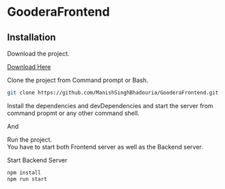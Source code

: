 # GooderaFrontend
## Installation

Download the project.

[Download Here](https://github.com/ManishSinghBhadouria/GooderaFrontend/archive/refs/heads/master.zip)


Clone the project from Command prompt or Bash.

```bash
git clone https://github.com/ManishSinghBhadouria/GooderaFrontend.git
```

Install the dependencies and devDependencies and start the server from command propmt or any other command shell.

And

Run the project.  
You have to start both Frontend server as well as the Backend server.


Start Backend Server
```bash
npm install
npm run start
```
